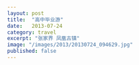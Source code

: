 ```yaml
---
layout: post
title:  "高中毕业游"
date:   2013-07-24
category: travel
excerpt: "张家界 凤凰古镇"
image: "/images/2013/20130724_094629.jpg"
published: false
---
```


<span class="image fit"><img src="{{ site.data.images.2013['root']}}{{ site.data.images.2013['20130722_175116.jpg'] }}" alt="" /></span>